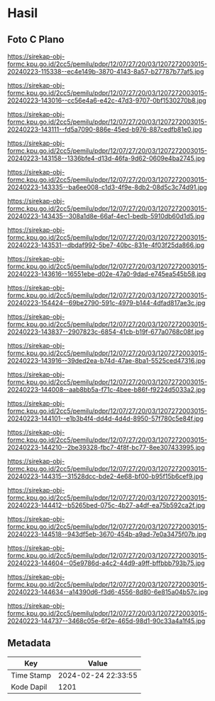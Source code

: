 # Hasil

## Foto C Plano

https://sirekap-obj-formc.kpu.go.id/2cc5/pemilu/pdpr/12/07/27/20/03/1207272003015-20240223-115338--ec4e149b-3870-4143-8a57-b27787b77af5.jpg

https://sirekap-obj-formc.kpu.go.id/2cc5/pemilu/pdpr/12/07/27/20/03/1207272003015-20240223-143016--cc56e4a6-e42c-47d3-9707-0bf1530270b8.jpg

https://sirekap-obj-formc.kpu.go.id/2cc5/pemilu/pdpr/12/07/27/20/03/1207272003015-20240223-143111--fd5a7090-886e-45ed-b976-887cedfb81e0.jpg

https://sirekap-obj-formc.kpu.go.id/2cc5/pemilu/pdpr/12/07/27/20/03/1207272003015-20240223-143158--1336bfe4-d13d-46fa-9d62-0609e4ba2745.jpg

https://sirekap-obj-formc.kpu.go.id/2cc5/pemilu/pdpr/12/07/27/20/03/1207272003015-20240223-143335--ba6ee008-c1d3-4f9e-8db2-08d5c3c74d91.jpg

https://sirekap-obj-formc.kpu.go.id/2cc5/pemilu/pdpr/12/07/27/20/03/1207272003015-20240223-143435--308a1d8e-66af-4ec1-bedb-5910db60d1d5.jpg

https://sirekap-obj-formc.kpu.go.id/2cc5/pemilu/pdpr/12/07/27/20/03/1207272003015-20240223-143531--dbdaf992-5be7-40bc-831e-4f03f25da866.jpg

https://sirekap-obj-formc.kpu.go.id/2cc5/pemilu/pdpr/12/07/27/20/03/1207272003015-20240223-143616--16551ebe-d02e-47a0-9dad-e745ea545b58.jpg

https://sirekap-obj-formc.kpu.go.id/2cc5/pemilu/pdpr/12/07/27/20/03/1207272003015-20240223-154424--69be2790-591c-4979-b144-4dfad817ae3c.jpg

https://sirekap-obj-formc.kpu.go.id/2cc5/pemilu/pdpr/12/07/27/20/03/1207272003015-20240223-143837--2907823c-6854-41cb-b19f-677a0768c08f.jpg

https://sirekap-obj-formc.kpu.go.id/2cc5/pemilu/pdpr/12/07/27/20/03/1207272003015-20240223-143916--39ded2ea-b74d-47ae-8ba1-5525ced47316.jpg

https://sirekap-obj-formc.kpu.go.id/2cc5/pemilu/pdpr/12/07/27/20/03/1207272003015-20240223-144008--aab8bb5a-f71c-4bee-b86f-f9224d5033a2.jpg

https://sirekap-obj-formc.kpu.go.id/2cc5/pemilu/pdpr/12/07/27/20/03/1207272003015-20240223-144101--e1b3b4f4-dd4d-4d4d-8950-57f780c5e84f.jpg

https://sirekap-obj-formc.kpu.go.id/2cc5/pemilu/pdpr/12/07/27/20/03/1207272003015-20240223-144210--2be39328-fbc7-4f8f-bc77-8ee307433995.jpg

https://sirekap-obj-formc.kpu.go.id/2cc5/pemilu/pdpr/12/07/27/20/03/1207272003015-20240223-144315--31528dcc-bde2-4e68-bf00-b95f15b6cef9.jpg

https://sirekap-obj-formc.kpu.go.id/2cc5/pemilu/pdpr/12/07/27/20/03/1207272003015-20240223-144412--b5265bed-075c-4b27-a4df-ea75b592ca2f.jpg

https://sirekap-obj-formc.kpu.go.id/2cc5/pemilu/pdpr/12/07/27/20/03/1207272003015-20240223-144518--943df5eb-3670-454b-a9ad-7e0a3475f07b.jpg

https://sirekap-obj-formc.kpu.go.id/2cc5/pemilu/pdpr/12/07/27/20/03/1207272003015-20240223-144604--05e9786d-a4c2-44d9-a9ff-bffbbb793b75.jpg

https://sirekap-obj-formc.kpu.go.id/2cc5/pemilu/pdpr/12/07/27/20/03/1207272003015-20240223-144634--a14390d6-f3d6-4556-8d80-6e815a04b57c.jpg

https://sirekap-obj-formc.kpu.go.id/2cc5/pemilu/pdpr/12/07/27/20/03/1207272003015-20240223-144737--3468c05e-6f2e-465d-98d1-90c33a4a1f45.jpg


## Metadata

| Key        | Value               |
| ---------- | ------------------- |
| Time Stamp | 2024-02-24 22:33:55 |
| Kode Dapil | 1201                |



